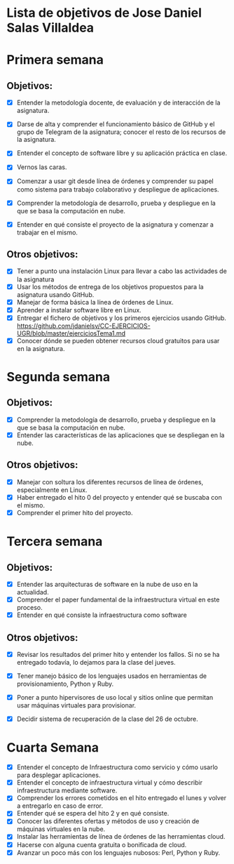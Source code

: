Lista de objetivos de Jose Daniel Salas Villaldea
=================================================
# Primera semana
## Objetivos:
- [x] Entender la metodología docente, de evaluación y de interacción de la asignatura.
- [x] Darse de alta y comprender el funcionamiento básico de GitHub y el grupo de Telegram de la asignatura; conocer el resto de los recursos de la asignatura.
- [x] Entender el concepto de software libre y su aplicación práctica en clase.
- [x] Vernos las caras.
- [x] Comenzar a usar git desde línea de órdenes y comprender su papel como sistema para trabajo colaborativo y despliegue de aplicaciones.
- [x] Comprender la metodología de desarrollo, prueba y despliegue en la que se basa la computación en nube.
- [x] Entender en qué consiste el proyecto de la asignatura y comenzar a trabajar en el mismo.


## Otros objetivos:
- [x] Tener a punto una instalación Linux para llevar a cabo las actividades de la asignatura
- [x] Usar los métodos de entrega de los objetivos propuestos para la asignatura usando GitHub.
- [x] Manejar de forma básica la línea de órdenes de Linux.
- [x] Aprender a instalar software libre en Linux.
- [x] Entregar el fichero de objetivos y los primeros ejercicios usando GitHub. https://github.com/jdanielsv/CC-EJERCICIOS-UGR/blob/master/ejerciciosTema1.md
- [x] Conocer dónde se pueden obtener recursos cloud gratuitos para usar en la asignatura.

# Segunda semana
## Objetivos:

* [x] Comprender la metodología de desarrollo, prueba y despliegue en la que se basa la computación en nube.
* [x] Entender las características de las aplicaciones que se despliegan en la nube.

## Otros objetivos:

* [x] Manejar con soltura los diferentes recursos de línea de órdenes, especialmente en Linux.
* [x] Haber entregado el hito 0 del proyecto y entender qué se buscaba con el mismo.
* [x] Comprender el primer hito del proyecto.

# Tercera semana

## Objetivos:
* [x] Entender las arquitecturas de software en la nube de uso en la actualidad.
* [x] Comprender el paper fundamental de la infraestructura virtual en este proceso.
* [x] Entender en qué consiste la infraestructura como software

## Otros objetivos:
* [x] Revisar los resultados del primer hito y entender los fallos. Si no se ha entregado todavía, lo dejamos para la clase del jueves.

* [x] Tener manejo básico de los lenguajes usados en herramientas de provisionamiento, Python y Ruby.

* [x] Poner a punto hipervisores de uso local y sitios online que permitan usar máquinas virtuales para provisionar.

* [x] Decidir sistema de recuperación de la clase del 26 de octubre.

# Cuarta Semana

- [x] Entender el concepto de Infraestructura como servicio y cómo usarlo para desplegar aplicaciones.
- [x] Entender el concepto de infraestructura virtual y cómo describir infraestructura mediante software.
- [x] Comprender los errores cometidos en el hito entregado el lunes y volver a entregarlo en caso de error.
- [x] Entender qué se espera del hito 2 y en qué consiste.
- [x] Conocer las diferentes ofertas y métodos de uso y creación de máquinas virtuales en la nube.
- [x] Instalar las herramientas de línea de órdenes de las herramientas cloud.
- [x] Hacerse con alguna cuenta gratuita o bonificada de cloud.
- [x] Avanzar un poco más con los lenguajes nubosos: Perl, Python y Ruby.
